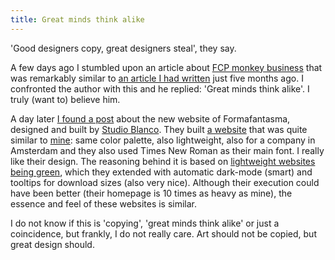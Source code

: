 ```yaml
---
title: Great minds think alike
---
```


'Good designers copy, great designers steal', they say.

A few days ago I stumbled upon an article about [FCP monkey business](https://www.pdms.ca/improve-largest-contentful-paint-lcp-with-a-js-css-trick/) that was remarkably similar to [an article I had written](/blog/monkey-business-with-banana-leafs/) just five months ago. I confronted the author with this and he replied: 'Great minds think alike'. I truly (want to) believe him. 

A day later [I found a post](https://studioblanco.it/project/formafantasma) about the new website of Formafantasma, designed and built by [Studio Blanco](https://studioblanco.it/project/formafantasma). They built [a website](https://formafantasma.com) that was quite similar to [mine](/): same color palette, also lightweight, also for a company in Amsterdam and they also used Times New Roman as their main font. I really like their design. The reasoning behind it is based on [lightweight websites being green](https://www.usecue.com/nl/blog/een-groene-website/), which they extended with automatic dark-mode (smart) and tooltips for download sizes (also very nice). Although their execution could have been better (their homepage is 10 times as heavy as mine), the essence and feel of these websites is similar.

I do not know if this is 'copying', 'great minds think alike' or just a coincidence, but frankly, I do not really care. Art should not be copied, but great design should.